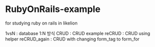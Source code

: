 # RubyOnRails-example
for studying ruby on rails in likelion

1vsN : database 1:N 방식
CRUD : CRUD example
reCRUD : CRUD using helper
reCRUD_again : CRUD with changing form_tag to form_for
